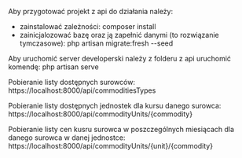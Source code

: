 Aby przygotować projekt z api do działania należy:
- zainstalować zależności:
    composer install
- zainicjalozować bazę oraz ją zapełnić danymi (to rozwiązanie tymczasowe):
    php artisan migrate:fresh --seed

Aby uruchomić server developerski należy z folderu z api uruchomić komendę:
    php artisan serve

Pobieranie listy dostępnych surowców:
    https://localhost:8000/api/commoditiesTypes

Pobieranie listy dostępnych jednostek dla kursu danego surowca:
    https://localhost:8000/api/commodityUnits/{commodity}

Pobieranie listy cen kusru surowca w poszczególnych miesiącach dla danego surowca w danej jednostce:
    https://localhost:8000/api/commodityUnits/{unit}/{commodity}